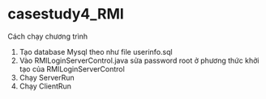 # casestudy4_RMI

Cách chạy chương trình 
1. Tạo database Mysql theo như file userinfo.sql
2. Vào RMILoginServerControl.java sửa password root ở phương thức khởi tạo của RMILoginServerControl
3. Chạy ServerRun
4. Chạy ClientRun
